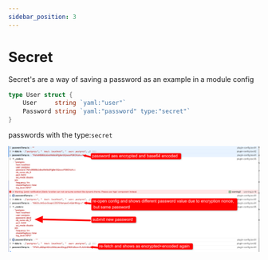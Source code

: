 ```yaml
---
sidebar_position: 3
---
```


# Secret

Secret's are a way of saving a password as an example in a module config


```go
type User struct {
	User     string `yaml:"user"`
	Password string `yaml:"password" type:"secret"`
}
```
passwords with the type:`secret`

![password-body.png](..%2Fimg%2Fpassword-body.png)